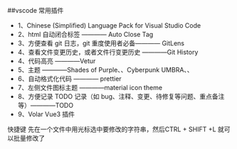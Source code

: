 ##vscode 常用插件

- 1、Chinese (Simplified) Language Pack for Visual Studio Code
- 2、html 自动闭合标签 ———— Auto Close Tag
- 3、方便查看 git 日志，git 重度使用者必备———— GitLens
- 4、查看文件变更历史，或者文件行变更历史 ————Git History
- 4、代码高亮 ————Vetur
- 5、主题 ————Shades of Purple、、Cyberpunk UMBRA、、
- 6、自动格式化代码 ———— prettier
- 7、左侧文件图标主题 ————material icon theme
- 8、方便记录 TODO 记录（如 bug、注释、变更、待修复等问题、重点备注等）————TODO
- 9、Volar Vue3 插件



快捷键
    先在一个文件中用光标选中要修改的字符串，然后CTRL + SHIFT +L 就可以批量修改了